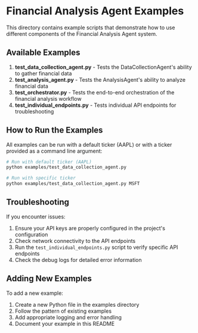 # Financial Analysis Agent Examples

This directory contains example scripts that demonstrate how to use different components of the Financial Analysis Agent system.

## Available Examples

1. **test_data_collection_agent.py** - Tests the DataCollectionAgent's ability to gather financial data
2. **test_analysis_agent.py** - Tests the AnalysisAgent's ability to analyze financial data
3. **test_orchestrator.py** - Tests the end-to-end orchestration of the financial analysis workflow
4. **test_individual_endpoints.py** - Tests individual API endpoints for troubleshooting

## How to Run the Examples

All examples can be run with a default ticker (AAPL) or with a ticker provided as a command line argument:

```bash
# Run with default ticker (AAPL)
python examples/test_data_collection_agent.py

# Run with specific ticker
python examples/test_data_collection_agent.py MSFT
```

## Troubleshooting

If you encounter issues:

1. Ensure your API keys are properly configured in the project's configuration
2. Check network connectivity to the API endpoints
3. Run the `test_individual_endpoints.py` script to verify specific API endpoints
4. Check the debug logs for detailed error information

## Adding New Examples

To add a new example:

1. Create a new Python file in the examples directory
2. Follow the pattern of existing examples
3. Add appropriate logging and error handling
4. Document your example in this README
